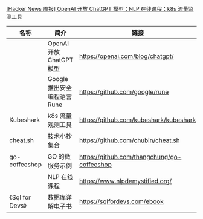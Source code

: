 [[Hacker News 周报] OpenAI 开放 ChatGPT 模型；NLP 在线课程；k8s 流量监测工具](https://www.bilibili.com/video/BV1tP4y1Q7Vt)
            <table>            <theader>
                <th>名称</th>
                <th>简介</th>
                <th>链接</th>
            </theader>            <tbody>                <tr>
                    <td></td>
                    <td>OpenAI 开放 ChatGPT 模型</td>
                    <td>https://openai.com/blog/chatgpt/</td>
                </tr>                <tr>
                    <td></td>
                    <td>Google 推出安全编程语言 Rune</td>
                    <td>https://github.com/google/rune</td>
                </tr>                <tr>
                    <td>Kubeshark</td>
                    <td>k8s 流量观测工具</td>
                    <td>https://github.com/kubeshark/kubeshark</td>
                </tr>                <tr>
                    <td>cheat.sh</td>
                    <td>技术小抄集合</td>
                    <td>https://github.com/chubin/cheat.sh</td>
                </tr>                <tr>
                    <td>go-coffeeshop</td>
                    <td>GO 的微服务示例</td>
                    <td>https://github.com/thangchung/go-coffeeshop</td>
                </tr>                <tr>
                    <td></td>
                    <td>NLP 在线课程</td>
                    <td>https://www.nlpdemystified.org/</td>
                </tr>                <tr>
                    <td>《Sql for Devs》</td>
                    <td>数据库详解电子书</td>
                    <td>https://sqlfordevs.com/ebook</td>
                </tr>            </tbody>            </table>